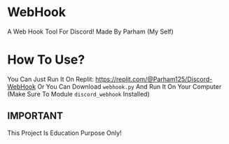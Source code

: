 # WebHook
A Web Hook Tool For Discord!
Made By Parham (My Self)

# How To Use?
You Can Just Run It On Replit:
https://replit.com/@Parham125/Discord-WebHook
Or You Can Download `webhook.py` And Run It On Your Computer (Make Sure To Module `discord_webhook` Installed)

## IMPORTANT
This Project Is Education Purpose Only!
